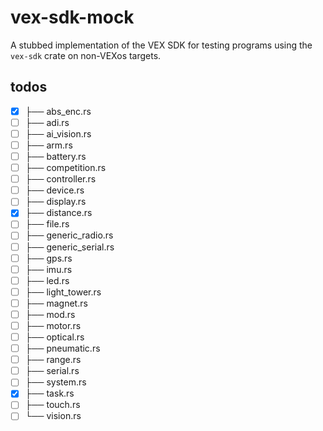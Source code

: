 # vex-sdk-mock

A stubbed implementation of the VEX SDK for testing programs using the `vex-sdk` crate on non-VEXos targets.

## todos

- [X] ├── abs_enc.rs
- [ ] ├── adi.rs
- [ ] ├── ai_vision.rs
- [ ] ├── arm.rs
- [ ] ├── battery.rs
- [ ] ├── competition.rs
- [ ] ├── controller.rs
- [ ] ├── device.rs
- [ ] ├── display.rs
- [X] ├── distance.rs
- [ ] ├── file.rs
- [ ] ├── generic_radio.rs
- [ ] ├── generic_serial.rs
- [ ] ├── gps.rs
- [ ] ├── imu.rs
- [ ] ├── led.rs
- [ ] ├── light_tower.rs
- [ ] ├── magnet.rs
- [ ] ├── mod.rs
- [ ] ├── motor.rs
- [ ] ├── optical.rs
- [ ] ├── pneumatic.rs
- [ ] ├── range.rs
- [ ] ├── serial.rs
- [ ] ├── system.rs
- [X] ├── task.rs
- [ ] ├── touch.rs
- [ ] └── vision.rs
